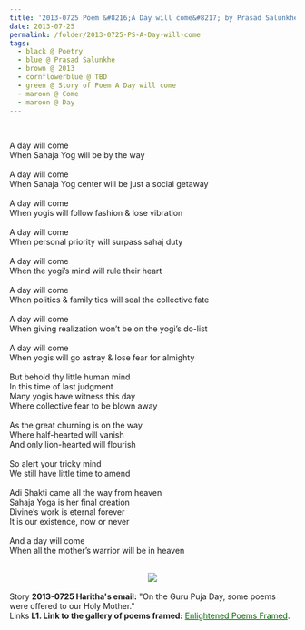 ```yaml
---
title: '2013-0725 Poem &#8216;A Day will come&#8217; by Prasad Salunkhe'
date: 2013-07-25
permalink: /folder/2013-0725-PS-A-Day-will-come
tags:
  - black @ Poetry
  - blue @ Prasad Salunkhe
  - brown @ 2013
  - cornflowerblue @ TBD
  - green @ Story of Poem A Day will come
  - maroon @ Come  
  - maroon @ Day
---
```


<br>

<p>
A day will come<br>
When Sahaja Yog will be by the way<br>
<br>
A day will come<br>
When Sahaja Yog center will be just a social getaway<br>
<br>
A day will come<br>
When yogis will follow fashion & lose vibration<br>
<br>
A day will come<br>
When personal priority will surpass sahaj duty<br>
<br>
A day will come<br>
When the yogi’s mind will rule their heart<br>
<br>
A day will come<br>
When politics & family ties will seal the collective fate<br>
<br>
A day will come<br>
When giving realization won’t be on the yogi’s do-list<br>
<br>
A day will come<br>
When yogis will go astray & lose fear for almighty<br>
<br>
But behold thy little human mind<br>
In this time of last judgment<br>
Many yogis have witness this day<br>
Where collective fear to be blown away<br>
<br>
As the great churning is on the way<br>
Where half-hearted will vanish<br>
And only lion-hearted will flourish<br>
<br>
So alert your tricky mind<br>
We still have little time to amend<br>
<br>
Adi Shakti came all the way from heaven<br>
Sahaja Yoga is her final creation<br>
Divine’s work is eternal forever<br>
It is our existence, now or never<br>
<br>
And a day will come<br>
When all the mother’s warrior will be in heaven<br>
</p>

<br>

<div style="text-align: center"><img src="https://pub-419291371d4c44a1b438e7d5a9e4e904.r2.dev/2013-0725_Poem_'A_Day_will_come'_by_Prasad_Salunkhe.jpg" /></div>

<br>

<wave-list>
<list-title color="DarkSeaGreen" width="25">Story</list-title>
  <list-item color="BlanchedAlmond"  width="280"><b>2013-0725 Haritha's email:</b> "On the Guru Puja Day, some poems were offered to our Holy Mother."</list-item>
</wave-list>

<br>

<wave-list>
<list-title color="DarkSeaGreen" width="25">Links</list-title>
  <list-item color="BlanchedAlmond"  width="285"><b> L1. Link to the gallery of poems framed:</b> <a href="https://imageevent.com/sahaja/art/enlightenedpoemsframed"><font color="DarkGreen">Enlightened Poems Framed</font></a>. </list-item>
</wave-list>